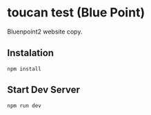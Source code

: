 # toucan test (Blue Point)
Bluenpoint2 website copy.
## Instalation
```npm install```
## Start Dev Server
```npm run dev ```
